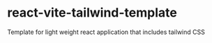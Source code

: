 # react-vite-tailwind-template

Template for light weight react application that includes tailwind CSS
